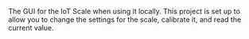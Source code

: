 The GUI for the IoT Scale when using it locally. This project is set up to allow you to change the settings for the scale, calibrate it, and read the current value.
